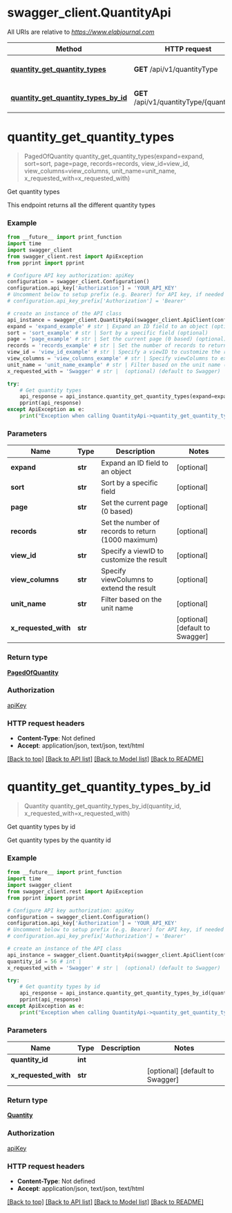 # swagger_client.QuantityApi

All URIs are relative to *https://www.elabjournal.com*

Method | HTTP request | Description
------------- | ------------- | -------------
[**quantity_get_quantity_types**](QuantityApi.md#quantity_get_quantity_types) | **GET** /api/v1/quantityType | Get quantity types
[**quantity_get_quantity_types_by_id**](QuantityApi.md#quantity_get_quantity_types_by_id) | **GET** /api/v1/quantityType/{quantityId} | Get quantity types by id


# **quantity_get_quantity_types**
> PagedOfQuantity quantity_get_quantity_types(expand=expand, sort=sort, page=page, records=records, view_id=view_id, view_columns=view_columns, unit_name=unit_name, x_requested_with=x_requested_with)

Get quantity types

This endpoint returns all the different quantity types

### Example
```python
from __future__ import print_function
import time
import swagger_client
from swagger_client.rest import ApiException
from pprint import pprint

# Configure API key authorization: apiKey
configuration = swagger_client.Configuration()
configuration.api_key['Authorization'] = 'YOUR_API_KEY'
# Uncomment below to setup prefix (e.g. Bearer) for API key, if needed
# configuration.api_key_prefix['Authorization'] = 'Bearer'

# create an instance of the API class
api_instance = swagger_client.QuantityApi(swagger_client.ApiClient(configuration))
expand = 'expand_example' # str | Expand an ID field to an object (optional)
sort = 'sort_example' # str | Sort by a specific field (optional)
page = 'page_example' # str | Set the current page (0 based) (optional)
records = 'records_example' # str | Set the number of records to return (1000 maximum) (optional)
view_id = 'view_id_example' # str | Specify a viewID to customize the result (optional)
view_columns = 'view_columns_example' # str | Specify viewColumns to extend the result (optional)
unit_name = 'unit_name_example' # str | Filter based on the unit name (optional)
x_requested_with = 'Swagger' # str |  (optional) (default to Swagger)

try:
    # Get quantity types
    api_response = api_instance.quantity_get_quantity_types(expand=expand, sort=sort, page=page, records=records, view_id=view_id, view_columns=view_columns, unit_name=unit_name, x_requested_with=x_requested_with)
    pprint(api_response)
except ApiException as e:
    print("Exception when calling QuantityApi->quantity_get_quantity_types: %s\n" % e)
```

### Parameters

Name | Type | Description  | Notes
------------- | ------------- | ------------- | -------------
 **expand** | **str**| Expand an ID field to an object | [optional] 
 **sort** | **str**| Sort by a specific field | [optional] 
 **page** | **str**| Set the current page (0 based) | [optional] 
 **records** | **str**| Set the number of records to return (1000 maximum) | [optional] 
 **view_id** | **str**| Specify a viewID to customize the result | [optional] 
 **view_columns** | **str**| Specify viewColumns to extend the result | [optional] 
 **unit_name** | **str**| Filter based on the unit name | [optional] 
 **x_requested_with** | **str**|  | [optional] [default to Swagger]

### Return type

[**PagedOfQuantity**](PagedOfQuantity.md)

### Authorization

[apiKey](../README.md#apiKey)

### HTTP request headers

 - **Content-Type**: Not defined
 - **Accept**: application/json, text/json, text/html

[[Back to top]](#) [[Back to API list]](../README.md#documentation-for-api-endpoints) [[Back to Model list]](../README.md#documentation-for-models) [[Back to README]](../README.md)

# **quantity_get_quantity_types_by_id**
> Quantity quantity_get_quantity_types_by_id(quantity_id, x_requested_with=x_requested_with)

Get quantity types by id

Get quantity types by the quantity id

### Example
```python
from __future__ import print_function
import time
import swagger_client
from swagger_client.rest import ApiException
from pprint import pprint

# Configure API key authorization: apiKey
configuration = swagger_client.Configuration()
configuration.api_key['Authorization'] = 'YOUR_API_KEY'
# Uncomment below to setup prefix (e.g. Bearer) for API key, if needed
# configuration.api_key_prefix['Authorization'] = 'Bearer'

# create an instance of the API class
api_instance = swagger_client.QuantityApi(swagger_client.ApiClient(configuration))
quantity_id = 56 # int | 
x_requested_with = 'Swagger' # str |  (optional) (default to Swagger)

try:
    # Get quantity types by id
    api_response = api_instance.quantity_get_quantity_types_by_id(quantity_id, x_requested_with=x_requested_with)
    pprint(api_response)
except ApiException as e:
    print("Exception when calling QuantityApi->quantity_get_quantity_types_by_id: %s\n" % e)
```

### Parameters

Name | Type | Description  | Notes
------------- | ------------- | ------------- | -------------
 **quantity_id** | **int**|  | 
 **x_requested_with** | **str**|  | [optional] [default to Swagger]

### Return type

[**Quantity**](Quantity.md)

### Authorization

[apiKey](../README.md#apiKey)

### HTTP request headers

 - **Content-Type**: Not defined
 - **Accept**: application/json, text/json, text/html

[[Back to top]](#) [[Back to API list]](../README.md#documentation-for-api-endpoints) [[Back to Model list]](../README.md#documentation-for-models) [[Back to README]](../README.md)

